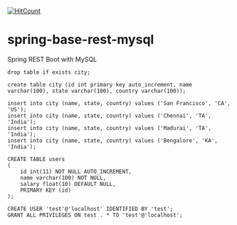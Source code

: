 [![HitCount](http://hits.dwyl.io/teamtact/https://github.com/teamtact/spring-base-rest-mysql.svg)](http://hits.dwyl.io/teamtact/https://github.com/teamtact/spring-base-rest-mysql)

# spring-base-rest-mysql
Spring REST Boot with MySQL

```
drop table if exists city;

create table city (id int primary key auto_increment, name varchar(100), state varchar(100), country varchar(100));

insert into city (name, state, country) values ('San Francisco', 'CA', 'US');
insert into city (name, state, country) values ('Chennai', 'TA', 'India');
insert into city (name, state, country) values ('Madurai', 'TA', 'India');
insert into city (name, state, country) values ('Bengalore', 'KA', 'India');

CREATE TABLE users
(
    id int(11) NOT NULL AUTO_INCREMENT,
    name varchar(100) NOT NULL,
    salary float(10) DEFAULT NULL,
    PRIMARY KEY (id)
);

CREATE USER 'test'@'localhost' IDENTIFIED BY 'test';
GRANT ALL PRIVILEGES ON test . * TO 'test'@'localhost';
```
